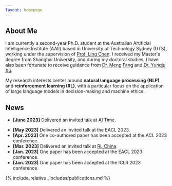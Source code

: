 ```yaml
---
layout: homepage
---
```


## About Me

I am currently a second-year Ph.D. student at the Australian Artificial Intelligence Institute (AAII) based in University of Technology Sydney (UTS), working under the supervision of [Prof. Ling Chen](https://profiles.uts.edu.au/Ling.Chen). 
I received my Master's degree from Shanghai University, and during my doctoral studies, I have also been fortunate to receive guidance from [Dr. Meng Fang](https://mengf1.github.io/) and [Dr. Yunqiu Xu](https://www.linkedin.com/in/yunqiu-xu-53052ab4/).
 

My research interests center around **natural language processing (NLP)** and **reinforcement learning (RL)**, with a particular focus on the application of large language models in decision-making and machine ethics.



## News

- **[June 2023]** Delivered an invited talk at [AI Time](https://www.aitime.cn/).
<!-- - **[May 2023]** Nominated for the Google PhD Fellowship. -->
- **[May 2023]** Delivered an invited talk at the EACL 2023.
- **[Apr. 2023]** One co-authored paper has been accepted at the ACL 2023 conference.
- **[Mar. 2023]** Delivered an invited talk at [RL China](http://rlchina.org/).
- **[Jan. 2023]** One paper has been accepted at the EACL 2023 conference.
- **[Jan. 2023]** One paper has been accepted at the ICLR 2023 conference.


{% include_relative _includes/publications.md %}

<!-- {% include_relative _includes/services.md %} -->

<!-- ## Selected Awards
- **[June 2021]** Outstanding Graduate Award (Master)
- **[Oct. 2020]** China National Scholarship for Postgraduate Studies
- **[Oct. 2020]** First Prize Postgraduate Scholarship
- **[Sep. 2020]** National Second Prize in China Postgraduate Mathematical Contest in Modeling
- **[Dec. 2019]** Second Prize in the Quantitative Investment Strategy Competition
- **[Oct. 2019]** Second Prize Postgraduate Scholarship
<!-- - **[Sep. 2019]** National Third Prize in China Postgraduate Mathematical Contest in Modeling -->
<!-- - **[Oct. 2018]** First Prize Postgraduate Scholarship
- **[June 2018]** Outstanding Graduate Award (Bachelor)
- **[June 2018]** Excellent Graduation Thesis Award (Bachelor)
- **[June 2017]** First Prize Undergraduate Scholarship --> 

